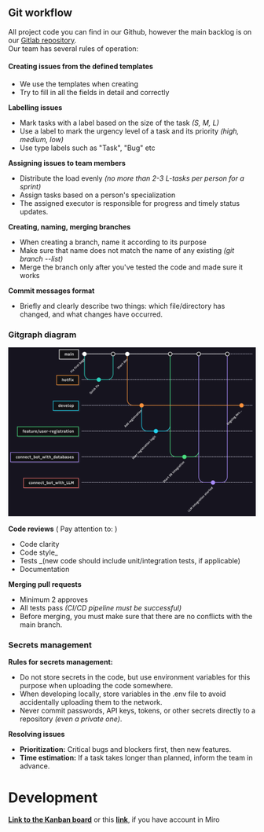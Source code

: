 
## Git workflow
All project code you can find in our Github, however the main backlog is on our [Gitlab repository](https://gitlab.pg.innopolis.university/dashboard/issues?sort=created_date&state=opened&assignee_username[]=d.evdokimova).<br>
Our team has several rules of operation:

#### Creating issues from the defined templates
 - We use the templates when creating
 - Try to fill in all the fields in detail and correctly

**Labelling issues**
 - Mark tasks with a label based on the size of the task _(S, M, L)_
 - Use a label to mark the urgency level of a task and its priority _(high, medium, low)_
 - Use type labels such as "Task", "Bug" etc

**Assigning issues to team members**
 - Distribute the load evenly _(no more than 2-3 L-tasks per person for a sprint)_
 - Assign tasks based on a person's specialization
 - The assigned executor is responsible for progress and timely status updates.

**Creating, naming, merging branches**
 - When creating a branch, name it according to its purpose
 - Make sure that name does not match the name of any existing _(git branch --list)_
 - Merge the branch only after you've tested the code and made sure it works

**Commit messages format**
 - Briefly and clearly describe two things: which file/directory has changed, and what changes have occurred.

### Gitgraph diagram
![GitGraph diagram](structure/Gitgraph_workflow_diagram.png)

**Code reviews** ( Pay attention to: )
 - Code clarity
 - Code style_
 - Tests _(new code should include unit/integration tests, if applicable)
 - Documentation

**Merging pull requests**
 - Minimum 2 approves
 - All tests pass _(CI/CD pipeline must be successful)_
 - Before merging, you must make sure that there are no conflicts with the main branch.

### Secrets management 
**Rules for secrets management:**
- Do not store secrets in the code, but use environment variables for this purpose when uploading the code somewhere.
- When developing locally, store variables in the .env file to avoid accidentally uploading them to the network.
- Never commit passwords, API keys, tokens, or other secrets directly to a repository _(even a private one)_.

**Resolving issues** 
 - **Prioritization:** Critical bugs and blockers first, then new features.
 - **Time estimation:** If a task takes longer than planned, inform the team in advance.
   
# Development
[**Link to the Kanban board**](https://drive.google.com/file/d/1lvN3w-KCPvQyGvFbfXvM-mOQlku4nOV4/view?usp=sharing) or this [**link**](https://drive.google.com/file/d/1SAXZeP9y6pCJRFgHrx-MF7KEN2ItJ8R5/view?usp=sharing), if you have account in Miro 
